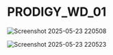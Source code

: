 # PRODIGY_WD_01

![Screenshot 2025-05-23 220508](https://github.com/user-attachments/assets/bdc39acb-968d-4734-87ea-41d1d1d83664)





![Screenshot 2025-05-23 220523](https://github.com/user-attachments/assets/c7d76b41-ed3f-4116-8b7f-57230aaa2f61)
